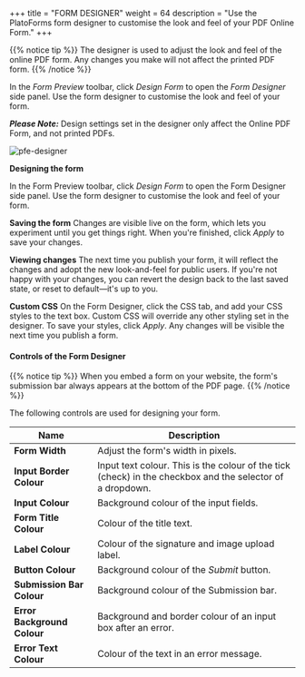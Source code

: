 +++
title = "FORM DESIGNER"
weight = 64
description = "Use the PlatoForms form designer to customise the look and feel of your PDF Online Form."
+++

{{% notice tip  %}}
<a name="HM-DESIGNER2-210" class="anchor"></a>
The designer is used to adjust the look and feel of the online PDF form. Any changes you make will not affect the printed PDF form.
{{% /notice %}}


In the *Form Preview* toolbar, click *Design Form* to open the *Form Designer* side panel. Use the form designer to customise the look and feel of your form.

***Please Note:*** Design settings set in the designer only affect the Online PDF Form, and not printed PDFs.


![pfe-designer](/images/pfe-designer.png)



**Designing the form**

In the Form Preview toolbar, click *Design Form* to open the Form Designer side panel. Use the form designer to customise the look and feel of your form.

**Saving the form**
Changes are visible live on the form, which lets you experiment until you get things right. When you're finished, click *Apply* to save your changes.

**Viewing changes**
The next time you publish your form, it will reflect the changes and adopt the new look-and-feel for public users. If you're not happy with your changes, you can revert the design back to the last saved state, or reset to default—it's up to you.

**Custom CSS**
On the Form Designer, click the CSS tab, and add your CSS styles to the text box. Custom CSS will override any other styling set in the designer. To save your styles, click *Apply*. Any changes will be visible the next time you publish a form.



#### Controls of the Form Designer

{{% notice tip  %}}
<a name="HM-DESIGNER2-215" class="anchor"></a>
When you embed a form on your website, the form's submission bar always appears at the bottom of the PDF page.
{{% /notice %}}

The following controls are used for designing your form.

| Name                        | Description                                                  |
| --------------------------- | ------------------------------------------------------------ |
| **Form Width**              | Adjust the form's width in pixels.                           |
| **Input Border Colour**     | Input text colour. This is the colour of the tick (check) in the checkbox and the selector of a dropdown. |
| **Input Colour**            | Background colour of the input fields.                       |
| **Form Title Colour**       | Colour of the title text.                                    |
| **Label Colour**            | Colour of the signature and image upload label.              |
| **Button Colour**           | Background colour of the *Submit* button.                    |
| **Submission Bar Colour**   | Background colour of the Submission bar.                     |
| **Error Background Colour** | Background and border colour of an input box after an error. |
| **Error Text Colour**       | Colour of the text in an error message.                      |

